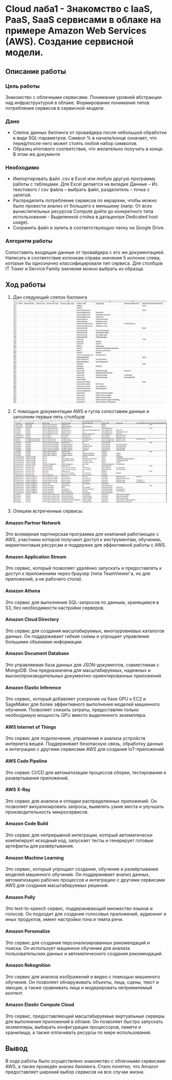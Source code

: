 # Cloud лаба1 - Знакомство с IaaS, PaaS, SaaS сервисами в облаке на примере Amazon Web Services (AWS). Создание сервисной модели.

## Описание работы
### Цель работы
Знакомство с облачными сервисами. Понимание уровней абстракции над инфраструктурой в облаке. Формирование понимания типов потребления сервисов в сервисной-модели. 
### Дано 
- Слепок данных биллинга от провайдера после небольшой обработки в виде SQL-параметров. Символ % в начале/конце означает, что перед/после него может стоять любой набор символов.
- Образец итогового соответствия, что желательно получить в конце. В этом же документе  
### Необходимо 
- Импортировать файл .csv в Excel или любую другую программу работы с таблицами. Для Excel делается на вкладке Данные – Из текстового / csv файла – выбрать файл, разделитель – точка с запятой.
- Распределить потребление сервисов по иерархии, чтобы можно было провести анализ от большего к меньшему (напр. От всех вычислительных ресурсов Compute дойти до конкретного типа использования - Выделенной стойка в датацентре Dedicated host usage).
- Сохранить файл и залить в соответствующую папку на Google Drive.
### Алгоритм работы 
Сопоставить входящие данные от провайдера с его же документацией. Написать в соответствие колонкам справа значения 5 колонок слева, которые бы однозначно классифицировали тип сервиса. Для столбцов IT Tower и Service Family значения можно выбрать из образца.

## Ход работы 
1. Дан следующий слепок биллинга
![](Screenshot_1.png)

2. С помощью документации AWS и гугла сопоставим данные и заполним первые пять столбцов
![](Screenshot_2.png)

3. Опишем встреченные сервисы:
#### Amazon Partner Network
Это всемирная партнерская программа для компаний работающих с AWS, участники которой получают доступ к инструментам, обучению, маркетинговым ресурсам и поддержке для эффективной работы с AWS.
#### Amazon Application Stream
Это сервис, который позволяет удалённо запускать и предоставлять к доступ к приложениям через браузер (типа TeamViewer'а, но для приложений, а не рабочего стола).
#### Amazon Athena
Это сервис для выполнения SQL-запросов по данным, хранящимся в S3, без необходимости настройки серверов.
#### Amazon Cloud Directory
Это сервис для создания масштабируемых, многоуровневых каталогов данных. Он поддерживает гибкие схемы и упрощает управление большими объемами информации.
#### Amazon Document Database
Это управляемая база данных для JSON-документов, совместимая с MongoDB. Она предназначена для масштабируемых, надежных и высокопроизводительных документно-ориентированных приложений.
#### Amazon Elastic Inference
Это сервис, который добавляет ускорение на базе GPU к EC2 и SageMaker для более эффективного выполнения моделей машинного обучения. Позволяет снизить затраты, предоставляя только необходимую мощность GPU вместо выделенного экземпляра.
#### AWS Internet of Things
Это сервис для подключения, управления и анализа устройств интернета вещей. Поддерживает безопасную связь, обработку данных и интеграцию с другими сервисами AWS для создания IoT-приложений.
#### AWS Code Pipeline
Это сервис CI/CD для автоматизации процессов сборки, тестирования и развертывания приложений.
#### AWS X-Ray
Это сервис для анализа и отладки распределенных приложений. Он позволяет визуализировать запросы, выявлять узкие места и улучшать производительность микросервисов.
#### Amazon Code Build
Это сервис для непрерывной интеграции, который автоматически компилирует исходный код, запускает тесты и генерирует готовые артефакты для развёртывания.
#### Amazon Machine Learning
Это сервис, который упрощает создание, обучение и развёртывание моделей машинного обучения. Он поддерживает анализ данных, автоматизацию рабочих процессов и интеграцию с другими сервисами AWS для создания масштабируемых решений.
#### Amazon Polly
Это text-to-speech сервис, поддерживающий множество языков и голосов. Он подходит для создания голосовых приложений, аудиокниг и иных продуктов, имеет настройки тона и темпа речи.
#### Amazon Personalize
Это сервис для создания персонализированных рекомендаций и поиска. Он использует машинное обучение для анализа пользовательских данных и автоматического создания рекомендаций.
#### Amazon Rekognition
Это сервис для анализа изображений и видео с помощью машинного обучения. Он позволяет обнаруживать объекты, лица, сцены, текст и эмоции, а также сравнивать лица и модерировать неприемлемый контент.
#### Amazon Elastic Compute Cloud
Это сервис, предоставляющий масштабируемые виртуальные серверы для выполнения приложений в облаке. Он позволяет быстро запускать экземпляры, выбирать конфигурации процессоров, памяти и хранилища, а также оплачивать ресурсы по мере использования.

## Вывод
В ходе работы было осуществлено знакомство с облачными сервисами AWS, а также проведён анализ биллинга. Стало понятно, что Amazon предоставляет широкий выбор сервисов на все случаи жизни.
